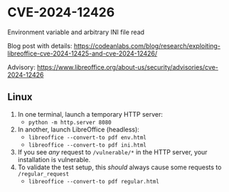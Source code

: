 # CVE-2024-12426

Environment variable and arbitrary INI file read

Blog post with details: https://codeanlabs.com/blog/research/exploiting-libreoffice-cve-2024-12425-and-cve-2024-12426/

Advisory: https://www.libreoffice.org/about-us/security/advisories/cve-2024-12426

## Linux

1. In one terminal, launch a temporary HTTP server:
    - `python -m http.server 8080`
2. In another, launch LibreOffice (headless):
    - `libreoffice --convert-to pdf env.html`
    - `libreoffice --convert-to pdf ini.html`
3. If you see _any_ request to `/vulnerable/*` in the HTTP server, your installation is vulnerable.
4. To validate the test setup, this _should_ always cause some requests to `/regular_request`
    - `libreoffice --convert-to pdf regular.html`


